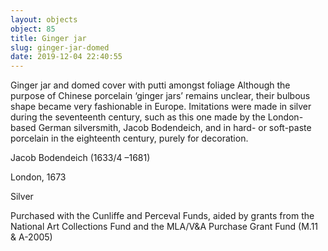 ```yaml
---
layout: objects
object: 85
title: Ginger jar
slug: ginger-jar-domed
date: 2019-12-04 22:40:55
---
```

Ginger jar and domed cover with putti amongst foliage  Although the purpose of Chinese porcelain ‘ginger jars’ remains unclear, their bulbous shape became very fashionable in Europe.  Imitations were made in silver during the seventeenth century, such as this one made by the London-based German silversmith, Jacob Bodendeich, and in hard- or soft-paste porcelain in the eighteenth century, purely for decoration.

Jacob Bodendeich (1633/4 –1681)  

London, 1673

Silver  

Purchased with the Cunliffe and Perceval Funds, aided by grants from the National Art Collections Fund and the MLA/V&amp;A Purchase Grant Fund (M.11 &amp; A-2005)
